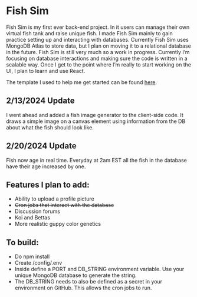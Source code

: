 # Fish Sim

Fish Sim is my first ever back-end project. In it users can manage their own virtual fish tank and raise unique fish. I made Fish Sim mainly to gain practice setting up and interacting with databases. Currently Fish Sim uses MongoDB Atlas to store data, but I plan on moving it to a relational database in the future.
Fish Sim is still very much so a work in progress. Currently I’m focusing on database interactions and making sure the code is written in a scalable way. Once I get to the point where I’m really to start working on the UI, I plan to learn and use React.

The template I used to help me get started can be found [here](https://github.com/100devs/todo-mvc-auth-local).

## 2/13/2024 Update 
I went ahead and added a fish image generator to the client-side code. It draws a simple image on a canvas element using information from the DB about what the fish should look like. 

## 2/20/2024 Update 
Fish now age in real time. Everyday at 2am EST all the fish in the database have their age increased by one.

## Features I plan to add:
- Ability to upload a profile picture
- ~~Cron jobs that interact with the database~~
- Discussion forums
- Koi and Bettas
- More realistic guppy color genetics

## To build:
- Do npm install
- Create /config/.env
- Inside define a PORT and DB_STRING environment variable. Use your unique MongoDB database to generate the string.
- The DB_STRING needs to also be defined as a secret in your environment on GitHub. This allows the cron jobs to run. 
